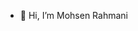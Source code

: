 - 👋 Hi, I’m Mohsen Rahmani


<!---
rahmanimohsen/rahmanimohsen is a ✨ special ✨ repository because its `README.md` (this file) appears on your GitHub profile.
You can click the Preview link to take a look at your changes.
--->

